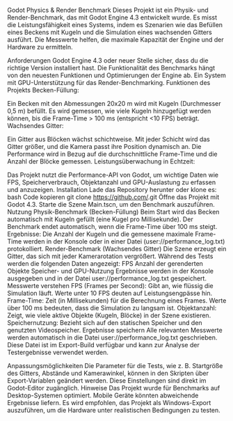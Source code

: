 Godot Physics & Render Benchmark
Dieses Projekt ist ein Physik- und Render-Benchmark, das mit Godot Engine 4.3 entwickelt wurde. Es misst die Leistungsfähigkeit eines Systems, indem es Szenarien wie das Befüllen eines Beckens mit Kugeln und die Simulation eines wachsenden Gitters ausführt. Die Messwerte helfen, die maximale Kapazität der Engine und der Hardware zu ermitteln.

Anforderungen
Godot Engine 4.3 oder neuer
Stelle sicher, dass du die richtige Version installiert hast. Die Funktionalität des Benchmarks hängt von den neuesten Funktionen und Optimierungen der Engine ab.
Ein System mit GPU-Unterstützung für das Render-Benchmarking.
Funktionen des Projekts
Becken-Füllung:

Ein Becken mit den Abmessungen 20x20 m wird mit Kugeln (Durchmesser 0,5 m) befüllt.
Es wird gemessen, wie viele Kugeln hinzugefügt werden können, bis die Frame-Time > 100 ms (entspricht <10 FPS) beträgt.
Wachsendes Gitter:

Ein Gitter aus Blöcken wächst schichtweise. Mit jeder Schicht wird das Gitter größer, und die Kamera passt ihre Position dynamisch an.
Die Performance wird in Bezug auf die durchschnittliche Frame-Time und die Anzahl der Blöcke gemessen.
Leistungsüberwachung in Echtzeit:

Das Projekt nutzt die Performance-API von Godot, um wichtige Daten wie FPS, Speicherverbrauch, Objektanzahl und GPU-Auslastung zu erfassen und anzuzeigen.
Installation
Lade das Repository herunter oder klone es:
bash
Code kopieren
git clone https://github.com/<dein-repo-name>.git
Öffne das Projekt mit Godot 4.3.
Starte die Szene Main.tscn, um den Benchmark auszuführen.
Nutzung
Physik-Benchmark (Becken-Füllung)
Beim Start wird das Becken automatisch mit Kugeln gefüllt (eine Kugel pro Millisekunde).
Der Benchmark endet automatisch, wenn die Frame-Time über 100 ms steigt.
Ergebnisse:
Die Anzahl der Kugeln und die gemessene maximale Frame-Time werden in der Konsole oder in einer Datei (user://performance_log.txt) protokolliert.
Render-Benchmark (Wachsendes Gitter)
Die Szene erzeugt ein Gitter, das sich mit jeder Kamerarotation vergrößert.
Während des Tests werden die folgenden Daten angezeigt:
FPS
Anzahl der gerenderten Objekte
Speicher- und GPU-Nutzung
Ergebnisse werden in der Konsole ausgegeben und in der Datei user://performance_log.txt gespeichert.
Messwerte verstehen
FPS (Frames per Second): Gibt an, wie flüssig die Simulation läuft. Werte unter 10 FPS deuten auf Leistungsengpässe hin.
Frame-Time: Zeit (in Millisekunden) für die Berechnung eines Frames. Werte über 100 ms bedeuten, dass die Simulation zu langsam ist.
Objektanzahl: Zeigt, wie viele aktive Objekte (Kugeln, Blöcke) in der Szene existieren.
Speichernutzung: Bezieht sich auf den statischen Speicher und den genutzten Videospeicher.
Ergebnisse speichern
Alle relevanten Messwerte werden automatisch in die Datei user://performance_log.txt geschrieben. Diese Datei ist im Export-Build verfügbar und kann zur Analyse der Testergebnisse verwendet werden.

Anpassungsmöglichkeiten
Die Parameter für die Tests, wie z. B. Startgröße des Gitters, Abstände und Kamerawinkel, können in den Skripten über Export-Variablen geändert werden. Diese Einstellungen sind direkt im Godot-Editor zugänglich.
Hinweise
Das Projekt wurde für Benchmarks auf Desktop-Systemen optimiert. Mobile Geräte könnten abweichende Ergebnisse liefern.
Es wird empfohlen, das Projekt als Windows-Export auszuführen, um die Hardware unter realistischen Bedingungen zu testen.
